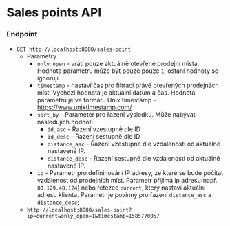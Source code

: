 # Sales points API

### Endpoint
- `GET http://localhost:8080/sales-point`
    - Parametry :
        - `only_open` - vrátí pouze aktuálně otevřené prodejní místa. Hodnota parametru může být pouze pouze `1`, ostaní hodnoty se ignorují.
        - `timestamp` - nastaví čas pro filtraci právě otevřených prodejnách míst. Výchozí hodnota je aktuální datum a čas. Hodnota parametru je ve formátu Unix timestamp - https://www.unixtimestamp.com/
        - `sort_by` - Parameter pro řazení výsledku. Může nabývat následujích hodnot:
            - `id_asc` - Řazení vzestupně dle ID
            - `id_desc` - Řazení sestupně dle ID
            - `distance_asc` - Řazení vzestupně dle vzdálenosti od aktuálně nastavené IP.
            - `distance_desc` - Řazení sestupně dle vzdálenosti od aktuálně nastavené IP.
        - `ip` - Parametr pro defininování IP adresy, ze které se bude počítat vzdálenost od prodejních míst. Parametr přijímá ip adresu(např. `80.129.48.124`) nebo řetezec `current`, který nastaví aktuální adresu klienta. Parametr je povinný pro řazení `distance_asc` a `distance_desc`;
    - `http://localhost:8080/sales-point?ip=current&only_open=1&timestamp=1585770057`
